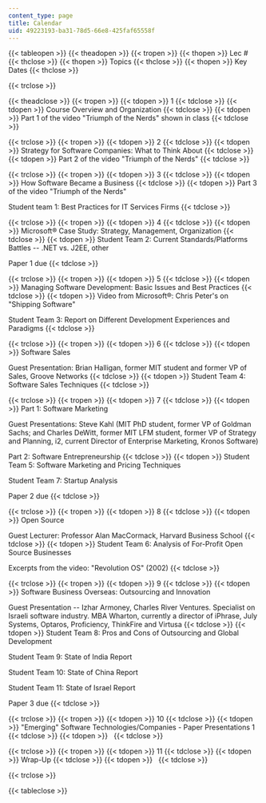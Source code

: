 ```yaml
---
content_type: page
title: Calendar
uid: 49223193-ba31-78d5-66e8-425faf65558f
---
```


{{< tableopen >}}
{{< theadopen >}}
{{< tropen >}}
{{< thopen >}}
Lec #
{{< thclose >}}
{{< thopen >}}
Topics
{{< thclose >}}
{{< thopen >}}
Key Dates
{{< thclose >}}

{{< trclose >}}

{{< theadclose >}}
{{< tropen >}}
{{< tdopen >}}
1
{{< tdclose >}}
{{< tdopen >}}
Course Overview and Organization
{{< tdclose >}}
{{< tdopen >}}
Part 1 of the video "Triumph of the Nerds" shown in class
{{< tdclose >}}

{{< trclose >}}
{{< tropen >}}
{{< tdopen >}}
2
{{< tdclose >}}
{{< tdopen >}}
Strategy for Software Companies: What to Think About
{{< tdclose >}}
{{< tdopen >}}
Part 2 of the video "Triumph of the Nerds"
{{< tdclose >}}

{{< trclose >}}
{{< tropen >}}
{{< tdopen >}}
3
{{< tdclose >}}
{{< tdopen >}}
How Software Became a Business
{{< tdclose >}}
{{< tdopen >}}
Part 3 of the video "Triumph of the Nerds"  
  
Student team 1: Best Practices for IT Services Firms
{{< tdclose >}}

{{< trclose >}}
{{< tropen >}}
{{< tdopen >}}
4
{{< tdclose >}}
{{< tdopen >}}
Microsoft® Case Study: Strategy, Management, Organization
{{< tdclose >}}
{{< tdopen >}}
Student Team 2: Current Standards/Platforms Battles -- .NET vs. J2EE, other  
  
Paper 1 due
{{< tdclose >}}

{{< trclose >}}
{{< tropen >}}
{{< tdopen >}}
5
{{< tdclose >}}
{{< tdopen >}}
Managing Software Development: Basic Issues and Best Practices
{{< tdclose >}}
{{< tdopen >}}
Video from Microsoft®: Chris Peter's on "Shipping Software"  
  
Student Team 3: Report on Different Development Experiences and Paradigms
{{< tdclose >}}

{{< trclose >}}
{{< tropen >}}
{{< tdopen >}}
6
{{< tdclose >}}
{{< tdopen >}}
Software Sales  
  
Guest Presentation: Brian Halligan, former MIT student and former VP of Sales, Groove Networks
{{< tdclose >}}
{{< tdopen >}}
Student Team 4: Software Sales Techniques
{{< tdclose >}}

{{< trclose >}}
{{< tropen >}}
{{< tdopen >}}
7
{{< tdclose >}}
{{< tdopen >}}
Part 1: Software Marketing  
  
Guest Presentations: Steve Kahl (MIT PhD student, former VP of Goldman Sachs; and Charles DeWitt, former MIT LFM student, former VP of Strategy and Planning, i2, current Director of Enterprise Marketing, Kronos Software)  
  
Part 2: Software Entrepreneurship
{{< tdclose >}}
{{< tdopen >}}
Student Team 5: Software Marketing and Pricing Techniques  
  
Student Team 7: Startup Analysis  
  
Paper 2 due
{{< tdclose >}}

{{< trclose >}}
{{< tropen >}}
{{< tdopen >}}
8
{{< tdclose >}}
{{< tdopen >}}
Open Source  
  
Guest Lecturer: Professor Alan MacCormack, Harvard Business School
{{< tdclose >}}
{{< tdopen >}}
Student Team 6: Analysis of For-Profit Open Source Businesses  
  
Excerpts from the video: "Revolution OS" (2002)
{{< tdclose >}}

{{< trclose >}}
{{< tropen >}}
{{< tdopen >}}
9
{{< tdclose >}}
{{< tdopen >}}
Software Business Overseas: Outsourcing and Innovation  
  
Guest Presentation -- Izhar Armoney, Charles River Ventures. Specialist on Israeli software industry. MBA Wharton, currently a director of iPhrase, July Systems, Optaros, Proficiency, ThinkFire and Virtusa
{{< tdclose >}}
{{< tdopen >}}
Student Team 8: Pros and Cons of Outsourcing and Global Development  
  
Student Team 9: State of India Report  
  
Student Team 10: State of China Report  
  
Student Team 11: State of Israel Report  
  
Paper 3 due
{{< tdclose >}}

{{< trclose >}}
{{< tropen >}}
{{< tdopen >}}
10
{{< tdclose >}}
{{< tdopen >}}
"Emerging" Software Technologies/Companies - Paper Presentations 1
{{< tdclose >}}
{{< tdopen >}}
 
{{< tdclose >}}

{{< trclose >}}
{{< tropen >}}
{{< tdopen >}}
11
{{< tdclose >}}
{{< tdopen >}}
Wrap-Up
{{< tdclose >}}
{{< tdopen >}}
 
{{< tdclose >}}

{{< trclose >}}

{{< tableclose >}}